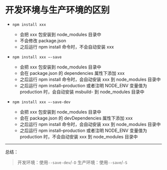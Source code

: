 # 开发环境与生产环境的区别

- `npm install xxx`

  - 会把 xxx 包安装到 node_modules 目录中
  - 不会修改 package.json
  - 之后运行 npm install 命令时，不会自动安装 xxx

- `npm install xxx –-save`

  - 会把 xxx 包安装到 node_modules 目录中
  - 会在 package.json 的 dependencies 属性下添加 xxx
  - 之后运行 npm install 命令时，会自动安装 xxx 到 node_modules 目录中
  - 之后运行 npm install–production 或者注明 NODE_ENV 变量值为 production 时，会自动安装 msbuild- 到 node_modules 目录中

- `npm install xxx –-save-dev`

  - 会把 xxx 包安装到 node_modules 目录中
  - 会在 package.json 的 devDependencies 属性下添加 xxx
  - 之后运行 npm install 命令时，会自动安装 xxx 到 node_modules 目录中
  - 之后运行 npm install–production 或者注明 NODE_ENV 变量值为 production 时，不会自动安装 xxx 到 node_modules 目录中

---

总结：

> 开发环境：使用`--save-dev`/`-D`
> 生产环境：使用`--save`/`-S`
